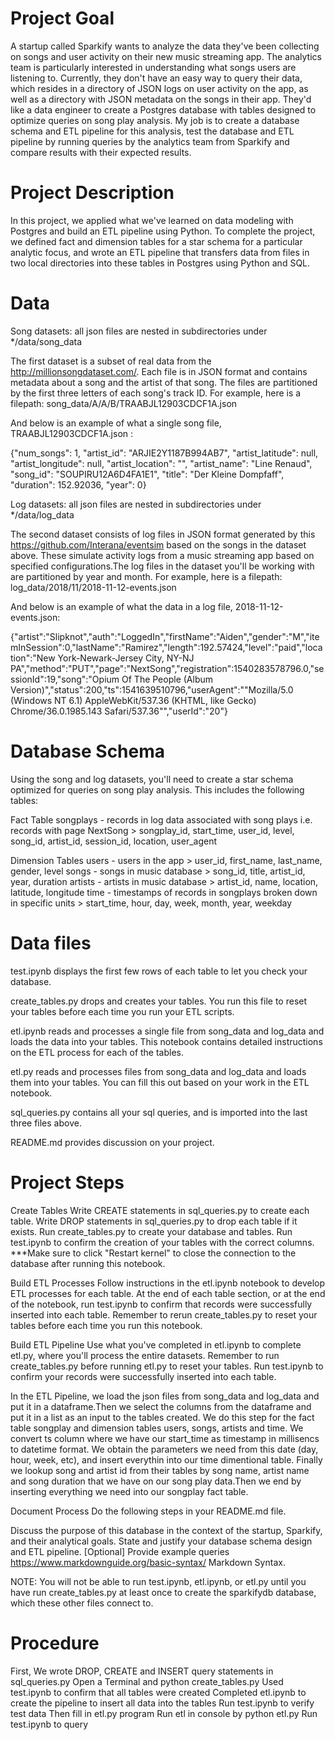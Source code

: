 # Project Goal

A startup called Sparkify wants to analyze the data they've been collecting on songs and user activity on their new music streaming app. The analytics team is particularly interested in understanding what songs users are listening to. Currently, they don't have an easy way to query their data, which resides in a directory of JSON logs on user activity on the app, as well as a directory with JSON metadata on the songs in their app.
They'd like a data engineer to create a Postgres database with tables designed to optimize queries on song play analysis. My job is to create a database schema and ETL pipeline for this analysis, test the database and ETL pipeline by running queries by the analytics team from Sparkify and compare results with their expected results.

# Project Description

In this project, we applied what we've learned on data modeling with Postgres and build an ETL pipeline using Python. To complete the project, we defined fact and dimension tables for a star schema for a particular analytic focus, and wrote an ETL pipeline that transfers data from files in two local directories into these tables in Postgres using Python and SQL.

# Data 
Song datasets: all json files are nested in subdirectories under */data/song_data

The first dataset is a subset of real data from the http://millionsongdataset.com/. Each file is in JSON format and contains metadata about a song and the artist of that song. The files are partitioned by the first three letters of each song's track ID. For example, here is a filepath:
song_data/A/A/B/TRAABJL12903CDCF1A.json

And below is an example of what a single song file, TRAABJL12903CDCF1A.json :

{"num_songs": 1, "artist_id": "ARJIE2Y1187B994AB7", "artist_latitude": null, "artist_longitude": null, "artist_location": "", "artist_name": "Line Renaud", "song_id": "SOUPIRU12A6D4FA1E1", "title": "Der Kleine Dompfaff", "duration": 152.92036, "year": 0}


Log datasets: all json files are nested in subdirectories under */data/log_data

The second dataset consists of log files in JSON format generated by this https://github.com/Interana/eventsim based on the songs in the dataset above. These simulate activity logs from a music streaming app based on specified configurations.The log files in the dataset you'll be working with are partitioned by year and month. For example, here is a filepath:
log_data/2018/11/2018-11-12-events.json

And below is an example of what the data in a log file, 2018-11-12-events.json:

{"artist":"Slipknot","auth":"LoggedIn","firstName":"Aiden","gender":"M","itemInSession":0,"lastName":"Ramirez","length":192.57424,"level":"paid","location":"New York-Newark-Jersey City, NY-NJ PA","method":"PUT","page":"NextSong","registration":1540283578796.0,"sessionId":19,"song":"Opium Of The People (Album Version)","status":200,"ts":1541639510796,"userAgent":"\"Mozilla\/5.0 (Windows NT 6.1) AppleWebKit\/537.36 (KHTML, like Gecko) Chrome\/36.0.1985.143 Safari\/537.36\"","userId":"20"}

# Database Schema
Using the song and log datasets, you'll need to create a star schema optimized for queries on song play analysis. This includes the following tables:

Fact Table
songplays - records in log data associated with song plays i.e. records with page NextSong > songplay_id, start_time, user_id, level, song_id, artist_id, session_id, location, user_agent

Dimension Tables
users - users in the app > user_id, first_name, last_name, gender, level
songs - songs in music database > song_id, title, artist_id, year, duration
artists - artists in music database > artist_id, name, location, latitude, longitude
time - timestamps of records in songplays broken down in specific units > start_time, hour, day, week, month, year, weekday


# Data files

test.ipynb displays the first few rows of each table to let you check your database.

create_tables.py drops and creates your tables. You run this file to reset your tables before each time you run your ETL scripts.

etl.ipynb reads and processes a single file from song_data and log_data and loads the data into your tables. This notebook contains detailed instructions on the ETL process for each of the tables.

etl.py reads and processes files from song_data and log_data and loads them into your tables. You can fill this out based on your work in the ETL notebook.

sql_queries.py contains all your sql queries, and is imported into the last three files above.

README.md provides discussion on your project.


# Project Steps

Create Tables
Write CREATE statements in sql_queries.py to create each table.
Write DROP statements in sql_queries.py to drop each table if it exists.
Run create_tables.py to create your database and tables.
Run test.ipynb to confirm the creation of your tables with the correct columns. 
***Make sure to click "Restart kernel" to close the connection to the database after running this notebook.

Build ETL Processes
Follow instructions in the etl.ipynb notebook to develop ETL processes for each table. At the end of each table section, or at the end of the notebook, run test.ipynb to confirm that records were successfully inserted into each table. Remember to rerun create_tables.py to reset your tables before each time you run this notebook.

Build ETL Pipeline
Use what you've completed in etl.ipynb to complete etl.py, where you'll process the entire datasets. Remember to run create_tables.py before running etl.py to reset your tables. Run test.ipynb to confirm your records were successfully inserted into each table.

In the ETL Pipeline, we load the json files from song_data and log_data and put it in a dataframe.Then we select the columns from the dataframe and put it in a list as an input to the tables created. We do this step for the fact table 
songplay and dimension tables users, songs, artists and time. We convert ts column where we have our start_time as timestamp in millisencs to datetime format. We obtain the parameters we need from this date (day, hour, week, etc), and insert everythin into our time dimentional table. Finally we lookup song and artist id from their tables by song name, artist name and song duration that we have on our song play data.Then we end by inserting everything we need into our songplay fact table.


Document Process
Do the following steps in your README.md file.

Discuss the purpose of this database in the context of the startup, Sparkify, and their analytical goals.
State and justify your database schema design and ETL pipeline.
[Optional] Provide example queries https://www.markdownguide.org/basic-syntax/
Markdown Syntax.

NOTE: You will not be able to run test.ipynb, etl.ipynb, or etl.py until you have run create_tables.py at least once to create the sparkifydb database, which these other files connect to.

# Procedure

First, We wrote DROP, CREATE and INSERT query statements in sql_queries.py
Open a Terminal and python create_tables.py
Used test.ipynb to confirm that all tables were created
Completed etl.ipynb to create the pipeline to insert all data into the tables
Run test.ipynb to verify test data
Then fill in etl.py program
Run etl in console by python etl.py
Run test.ipynb to query 
